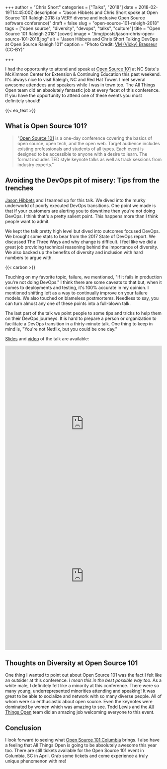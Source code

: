 +++
author = "Chris Short"
categories = ["Talks", "2018"]
date = 2018-02-19T14:45:00Z
description = "Jason Hibbets and Chris Short spoke at Open Source 101 Raleigh 2018 (a VERY diverse and inclusive Open Source software conference)"
draft = false
slug = "open-source-101-raleigh-2018"
tags = ["open source", "diversity", "devops", "talks", "culture"]
title = "Open Source 101 Raleigh 2018"
[cover]
image = "/img/posts/jason-chris-open-source-101-2018.jpg"
alt = "Jason Hibbets and Chris Short Talking DevOps at Open Source Raleigh 101"
caption = "Photo Credit: [VM (Vicky) Brasseur](https://www.vmbrasseur.com/) (CC-BY)"

+++

I had the opportunity to attend and speak at [Open Source 101](http://opensource101.com/) at NC State's McKimmon Center for Extension & Continuing Education this past weekend. It's always nice to visit Raleigh, NC and Red Hat Tower. I met several awesome attendees and speakers while I was in town too. The All Things Open team did an absolutely fantastic job at every facet of this conference. If you have the opportunity to attend one of these events you most definitely should!

{{< eo_text >}}

## What is Open Source 101?

> "[Open Source 101](http://opensource101.com/) is a one-day conference covering the basics of open source, open tech, and the open web. Target audience includes existing professionals and students of all types. Each event is designed to be accessible to anyone with a desire to learn. The format includes TED style keynote talks as well as track sessions from industry experts."

## Avoiding the DevOps pit of misery: Tips from the trenches

[Jason Hibbets](https://hibbets.net/blog/) and I teamed up for this talk. We dived into the murky underworld of poorly executed DevOps transitions. One point we made is that if your customers are alerting you to downtime then you're not doing DevOps. I think that's a pretty salient point. This happens more than I think people want to admit.

We kept the talk pretty high level but dived into outcomes focused DevOps. We brought some stats to bear from the 2017 State of DevOps report. We discussed The Three Ways and why change is difficult. I feel like we did a great job providing technical reasoning behind the importance of diversity. We also backed up the benefits of diversity and inclusion with hard numbers to argue with.

{{< carbon >}}

Touching on my favorite topic, failure, we mentioned, "If it fails in production you're not doing DevOps." I think there are some caveats to that but, when it comes to deployments and testing, it's 100% accurate in my opinion. I mentioned shifting left as a way to continually improve on your failure models. We also touched on blameless postmortems. Needless to say, you can turn almost any one of these points into a full-blown talk.

The last part of the talk we point people to some tips and tricks to help them on their DevOps journeys. It is hard to prepare a person or organization to facilitate a DevOps transition in a thirty-minute talk. One thing to keep in mind is, "You're not Netflix, but you could be one day."

[Slides](https://cache.chrisshort.net/file/cache-chrisshort-net/avoiding-the-DevOps-pit-of-misery_Tips-from-the-trenches.pdf) and [video](https://cache.chrisshort.net/file/cache-chrisshort-net/jason-hibbets-chris-short-open-source-101-raleigh-2018.mp4) of the talk are available:

<embed src="https://cache.chrisshort.net/file/cache-chrisshort-net/avoiding-the-DevOps-pit-of-misery_Tips-from-the-trenches.pdf" width="100%" height="500px" alt="pdf" />

<iframe src="https://www.facebook.com/plugins/video.php?href=https%3A%2F%2Fwww.facebook.com%2Fjhibbets%2Fvideos%2F10215153138403454%2F&show_text=0&width=267" width="100%" height="476" style="border:none;overflow:hidden" scrolling="no" frameborder="0" allowTransparency="true" allowFullScreen="true"></iframe>

## Thoughts on Diversity at Open Source 101

One thing I wanted to point out about Open Source 101 was the fact I felt like an outsider at this conference. *I mean this in the best possible way too*. As a white male, I definitely felt like a minority at this conference. There were so many young, underrepresented minorities attending and speaking! It was great to be able to socialize and network with so many diverse people. All of whom were so enthusiastic about open source. Even the keynotes were dominated by women which was amazing to see. Todd Lewis and the [All Things Open](https://allthingsopen.org/) team did an amazing job welcoming everyone to this event.

## Conclusion

I look forward to seeing what [Open Source 101 Columbia](http://opensource101.com) brings. I also have a feeling that All Things Open is going to be absolutely awesome this year too. There are still tickets available for the Open Source 101 event in Columbia, SC in April. Grab some tickets and come experience a truly unique phenomenon with me!

